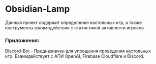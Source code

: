 # Obsidian-Lamp

Данный проект содержит определения настольных игр, а также инструменты взаимодействия с статистикой активности игроков

### Приложения:
[Discord-Bot](./Discord-Bot/README.md) - Предназначен для упрощения проведения настольных игр. Взаимдействует с АПИ OpenAI, Firebase Cloudflare  и Discord. 
